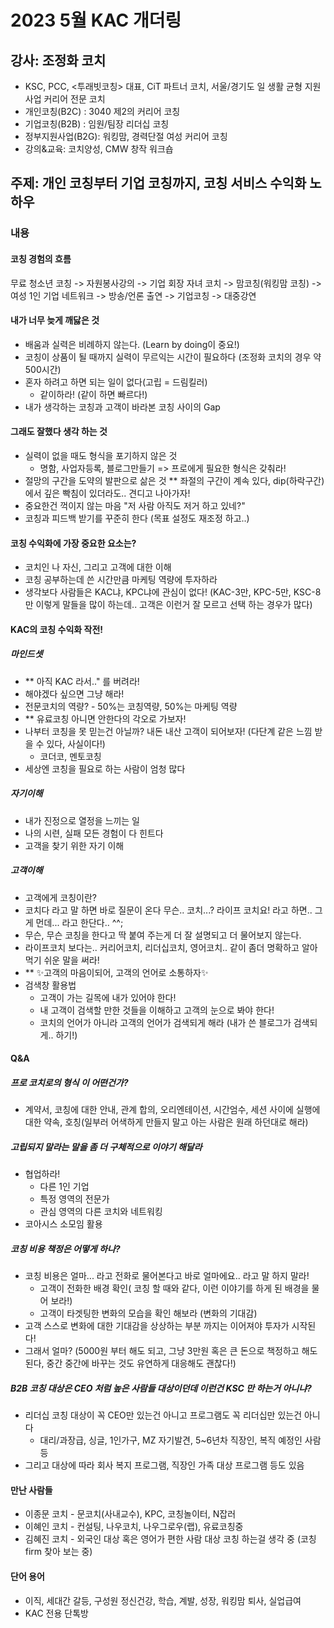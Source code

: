 # 2023 5월 KAC 개더링
## 강사: 조정화 코치
* KSC, PCC, <투래빗코칭> 대표, CiT 파트너 코치, 서울/경기도 일 생활 균형 지원 사업 커리어 전문 코치
* 개인코칭(B2C) : 3040 제2의 커리어 코칭
* 기업코칭(B2B) : 임원/팀장 리더십 코칭
* 정부지원사업(B2G): 워킹맘, 경력단절 여성 커리어 코칭
* 강의&교육: 코치양성, CMW 창작 워크숍
## 주제: 개인 코칭부터 기업 코칭까지, 코칭 서비스 수익화 노하우

### 내용
#### 코칭 경험의 흐름 
무료 청소년 코칭 -> 자원봉사강의 -> 기업 회장 자녀 코치 -> 맘코칭(워킹맘 코칭) -> 여성 1인 기업 네트워크 -> 방송/언론 출연 -> 기업코칭 -> 대중강연

#### 내가 너무 늦게 깨닳은 것
- 배움과 실력은 비례하지 않는다. (Learn by doing이 중요!)
- 코칭이 상품이 될 때까지 실력이 무르익는 시간이 필요하다 (조정화 코치의 경우 약 500시간)
- 혼자 하려고 하면 되는 일이 없다(고립 = 드림킬러)
  - 같이하라! (같이 하면 빠르다!)
- 내가 생각하는 코칭과 고객이 바라본 코칭 사이의 Gap


#### 그래도 잘했다 생각 하는 것
- 실력이 없을 때도 형식을 포기하지 않은 것
  - 명함, 사업자등록, 블로그만들기 => 프로에게 필요한 형식은 갖춰라!
- 절망의 구간을 도약의 발판으로 삶은 것 ** 좌절의 구간이 계속 있다, dip(하락구간)에서 깊은 빡침이 있더라도.. 견디고 나아가자!
- 중요한건 꺽이지 않는 마음 "저 사람 아직도 저거 하고 있네?"
- 코칭과 피드백 받기를 꾸준히 한다 (목표 설정도 재조정 하고..)

#### 코칭 수익화에 가장 중요한 요소는?
* 코치인 나 자신, 그리고 고객에 대한 이해
* 코칭 공부하는데 쓴 시간만큼 마케팅 역량에 투자하라
* 생각보다 사람들은 KAC냐, KPC냐에 관심이 없다! (KAC-3만, KPC-5만, KSC-8만 이렇게 말들을 많이 하는데.. 고객은 이런거 잘 모르고 선택 하는 경우가 많다)

#### KAC의 코칭 수익화 작전!

##### 마인드셋
* ** 아직 KAC 라서.." 를 버려라!
* 해야겠다 싶으면 그냥 해라!
* 전문코치의 역량? - 50%는 코칭역량, 50%는 마케팅 역량 
* ** 유료코칭 아니면 안한다의 각오로 가보자!
* 나부터 코칭을 못 믿는건 아닐까? 내돈 내산 고객이 되어보자! (다단계 같은 느낌 받을 수 있다, 사실이다!)
  * 코더코, 멘토코칭
* 세상엔 코칭을 필요로 하는 사람이 엄청 많다

##### 자기이해
* 내가 진정으로 열정을 느끼는 일
* 나의 시련, 실패 모든 경험이 다 힌트다
* 고객을 찾기 위한 자기 이해

##### 고객이해
* 고객에게 코칭이란?
* 코치다 라고 말 하면 바로 질문이 온다 무슨.. 코치...? 라이프 코치요! 라고 하면.. 그게 먼데... 라고 한단다.. ^^;
* 무슨, 무슨 코칭을 한다고 딱 붙여 주는게 더 잘 설명되고 더 물어보지 않는다.
* 라이프코치 보다는.. 커리어코치, 리더십코치, 영어코치.. 같이 좀더 명확하고 알아먹기 쉬운 말을 써라!
* ** ✨고객의 마음이되어, 고객의 언어로 소통하자✨
* 검색창 활용법
  * 고객이 가는 길목에 내가 있어야 한다!
  * 내 고객이 검색할 만한 것들을 이해하고 고객의 눈으로 봐야 한다!
  * 코치의 언어가 아니라 고객의 언어가 검색되게 해라 (내가 쓴 블로그가 검색되게.. 하기!)

#### Q&A
##### 프로 코치로의 형식 이 어떤건가?
* 계약서, 코칭에 대한 안내, 관계 합의, 오리엔테이션, 시간엄수, 세션 사이에 실행에 대한 약속, 호칭(일부러 어색하게 만들지 말고 아는 사람은 원래 하던대로 해라) 

##### 고립되지 말라는 말을 좀 더 구체적으로 이야기 해달라
* 협업하라! 
  * 다른 1인 기업 
  * 특정 영역의 전문가 
  * 관심 영역의 다른 코치와 네트워킹
* 코아시스 소모임 활용

##### 코칭 비용 책정은 어떻게 하나?
* 코칭 비용은 얼마... 라고 전화로 물어본다고 바로 얼마에요.. 라고 말 하지 말라!
  * 고객이 전화한 배경 확인( 코칭 할 때와 같다, 이런 이야기를 하게 된 배경을 물어 보라!)
  * 고객이 타겟팅한 변화의 모습을 확인 해보라 (변화의 기대감)
* 고객 스스로 변화에 대한 기대감을 상상하는 부분 까지는 이어져야 투자가 시작된다!
* 그래서 얼마? (5000원 부터 해도 되고, 그냥 3만원 혹은 큰 돈으로 책정하고 해도 된다, 중간 중간에 바꾸는 것도 유연하게 대응해도 괜찮다!)

##### B2B 코칭 대상은 CEO 처럼 높은 사람들 대상이던데 이런건 KSC 만 하는거 아니냐? 
* 리더십 코칭 대상이 꼭 CEO만 있는건 아니고 프로그램도 꼭 리더십만 있는건 아니다
  * 대리/과장급, 싱글, 1인가구, MZ 자기발견, 5~6년차 직장인, 복직 예정인 사람 등 
* 그리고 대상에 따라 회사 복지 프로그램, 직장인 가족 대상 프로그램 등도 있음



#### 만난 사람들
* 이종문 코치 - 문코치(사내교수), KPC, 코칭놀이터, N잡러
* 이혜인 코치 - 컨설팅, 나우코치, 나우그로우(랩), 유료코칭중
* 김혜진 코치 - 외국인 대상 혹은 영어가 편한 사람 대상 코칭 하는걸 생각 중 (코칭 firm 찾아 보는 중)

#### 단어 용어
* 이직, 세대간 갈등, 구성원 정신건강, 학습, 계발, 성장, 워킹맘 퇴사, 실업급여
* KAC 전용 단톡방
